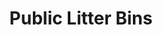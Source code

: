 ---
schema: default
title: Public Litter Bins
organization: Dundee City Council
notes: >-
    Locations of all public bins within Dundee City. The public bin network is still being developed and thus this data is subject to change. Visit the Dundee City Council website for more information about [environmental management](https://www.dundeecity.gov.uk/service-area/neighbourhood-services/environment/environmental-management) carried out by Dundee City Council, or to report a [street cleansing](https://www.dundeecity.gov.uk/service-area/neighbourhood-services/environment/street-cleansing) issue.
resources:
  - name: Public Litter Bins CSV
  - url: >-
      https://data.dundeecity.gov.uk/dataset/12f17406-5c0b-458e-8734-e8c9dbe540be/resource/7033338f-370f-4a9d-b7ad-360b4289377d/download/public-litter-bin-locations-all-bins.csv
  - format: CSV
license: Open Government Licence 3.0 (United Kingdom)
category:

  - Waste
maintainer: Dundee City Council
maintainer_email: someone@example.com
---
